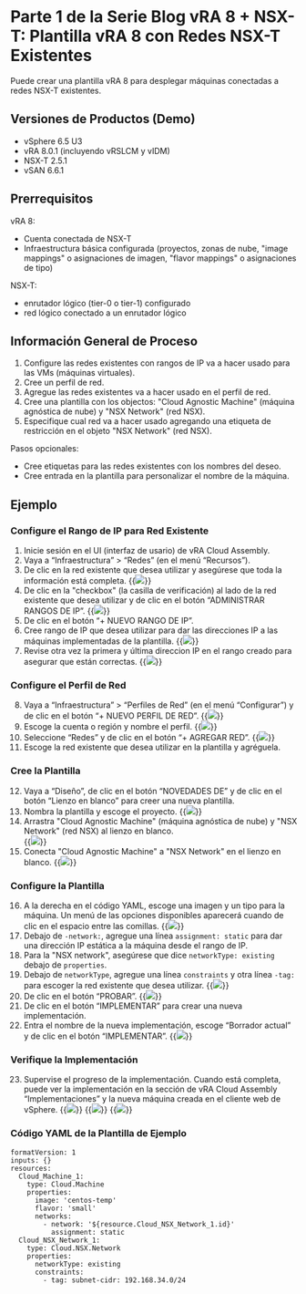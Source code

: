 # Parte 1 de la Serie Blog vRA 8 + NSX-T: Plantilla vRA 8 con Redes NSX-T Existentes


Puede crear una plantilla vRA 8 para desplegar máquinas conectadas a redes NSX-T existentes. 

## Versiones de Productos (Demo)
* vSphere 6.5 U3
* vRA 8.0.1 (incluyendo vRSLCM y vIDM)
* NSX-T 2.5.1
* vSAN 6.6.1

## Prerrequisitos
vRA 8:
* Cuenta conectada de NSX-T
* Infraestructura básica configurada (proyectos, zonas de nube, "image mappings" o asignaciones de imagen, "flavor mappings" o asignaciones de tipo)

NSX-T:
* enrutador lógico (tier-0 o tier-1) configurado 
* red lógico conectado a un enrutador lógico


## Información General de Proceso 
1. Configure las redes existentes con rangos de IP va a hacer usado para las VMs (máquinas virtuales).
2. Cree un perfil de red.
3. Agregue las redes existentes va a hacer usado en el perfil de red.
4. Cree una plantilla con los objectos: "Cloud Agnostic Machine" (máquina agnóstica de nube) y "NSX Network" (red NSX).
5. Especifique cual red va a hacer usado agregando una etiqueta de restricción en el objeto "NSX Network" (red NSX). 

Pasos opcionales:
* Cree etiquetas para las redes existentes con los nombres del deseo.
* Cree entrada en la plantilla para personalizar el nombre de la máquina.


## Ejemplo

### Configure el Rango de IP para Red Existente
1. Inicie sesión en el UI (interfaz de usario) de vRA Cloud Assembly.
2. Vaya a “Infraestructura” > “Redes” (en el menú “Recursos”).
3. De clic en la red existente que desea utilizar y asegúrese que toda la información está completa. 
{{<image src="step3.png" linked="true">}}
4. De clic en la "checkbox" (la casilla de verificación) al lado de la red existente que desea utilizar y de clic en el botón “ADMINISTRAR RANGOS DE IP”.
{{<image src="step4.png" linked="true">}}
5. De clic en el botón “+ NUEVO RANGO DE IP”.
6. Cree rango de IP que desea utilizar para dar las direcciones IP a las máquinas implementadas de la plantilla.
{{<image src="step6.png" linked="true">}}
7. Revise otra vez la primera y última direccion IP en el rango creado para asegurar que están correctas.
{{<image src="step7.png" linked="true">}}

### Configure el Perfil de Red 
8. Vaya a “Infraestructura” > “Perfiles de Red” (en el menú “Configurar”) y de clic en el botón “+ NUEVO PERFIL DE RED”. 
{{<image src="step8.png" linked="true">}}
9. Escoge la cuenta o región y nombre el perfil. 
{{<image src="step9.png" linked="true">}}
10. Seleccione “Redes” y de clic en el botón “+ AGREGAR RED”.
{{<image src="step10.png" linked="true">}}
11. Escoge la red existente que desea utilizar en la plantilla y agréguela. 

### Cree la Plantilla
12. Vaya a “Diseño”, de clic en el botón “NOVEDADES DE” y de clic en el botón “Lienzo en blanco” para creer una nueva plantilla.
13. Nombra la plantilla y escoge el proyecto. 
{{<image src="step13.png" linked="true">}}
14. Arrastra "Cloud Agnostic Machine" (máquina agnóstica de nube) y "NSX Network" (red NSX) al lienzo en blanco.  
{{<image src="step14.png" linked="true">}}
15. Conecta "Cloud Agnostic Machine" a "NSX Network" en el lienzo en blanco. 
{{<image src="step15.png" linked="true">}}

### Configure la Plantilla
16. A la derecha en el código YAML, escoge una imagen y un tipo para la máquina. Un menú de las opciones disponibles aparecerá cuando de clic en el espacio entre las comillas.
{{<image src="step16.png" linked="true">}}
17. Debajo de `-network:`, agregue una línea `assignment: static` para dar una dirección IP estática a la máquina desde el rango de IP. 
18. Para la "NSX network", asegúrese que dice `networkType: existing` debajo de `properties`. 
19. Debajo de `networkType`, agregue una línea `constraints` y otra línea `-tag:` para escoger la red existente que desea utilizar. 
{{<image src="step19.png" linked="true">}}
20. De clic en el botón “PROBAR”.
{{<image src="step20.png" linked="true">}}
21. De clic en el botón “IMPLEMENTAR” para crear una nueva implementación.
22. Entra el nombre de la nueva implementación, escoge “Borrador actual” y de clic en el botón “IMPLEMENTAR”.
{{<image src="step22.png" linked="true">}}

### Verifique la Implementación 
23. Supervise el progreso de la implementación. Cuando está completa, puede ver la implementación en la sección de vRA Cloud Assembly “Implementaciones” y la nueva máquina creada en el cliente web de vSphere. 
{{<image src="step23.png" linked="true">}}
{{<image src="step23-1.png" linked="true">}}
{{<image src="step23-2.png" linked="true">}}

### Código YAML de la Plantilla de Ejemplo 
```
formatVersion: 1
inputs: {}
resources:
  Cloud_Machine_1:
    type: Cloud.Machine
    properties:
      image: 'centos-temp'
      flavor: 'small'
      networks:
        - network: '${resource.Cloud_NSX_Network_1.id}'
          assignment: static
  Cloud_NSX_Network_1:
    type: Cloud.NSX.Network
    properties:
      networkType: existing
      constraints: 
        - tag: subnet-cidr: 192.168.34.0/24
```
